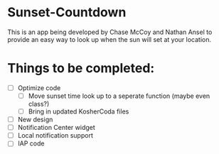 # Sunset-Countdown
This is an app being developed by Chase McCoy and Nathan Ansel to provide an easy way to look up when the sun will set at your location.


# Things to be completed:
- [ ] Optimize code
  - [ ] Move sunset time look up to a seperate function (maybe even class?)
  - [ ] Bring in updated KosherCoda files
- [ ] New design
- [ ] Notification Center widget
- [ ] Local notification support
- [ ] IAP code
